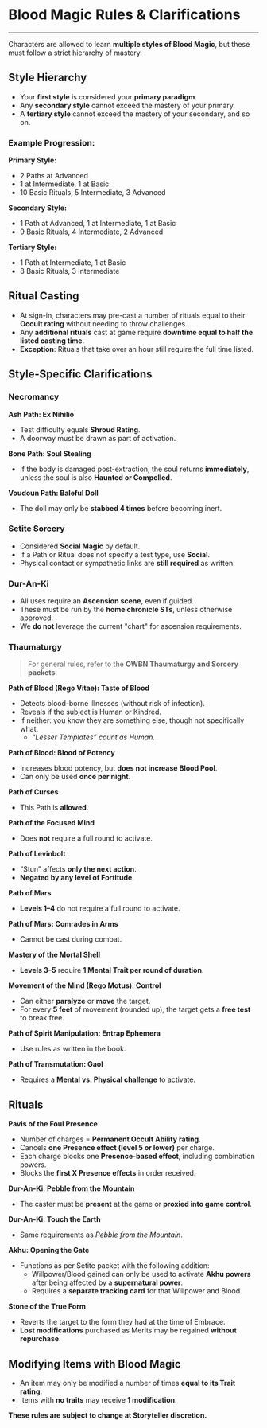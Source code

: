 # Blood Magic Rules & Clarifications

---

Characters are allowed to learn **multiple styles of Blood Magic**, but these must follow a strict hierarchy of mastery.

## Style Hierarchy

- Your **first style** is considered your **primary paradigm**.
- Any **secondary style** cannot exceed the mastery of your primary.
- A **tertiary style** cannot exceed the mastery of your secondary, and so on.

### Example Progression:
**Primary Style:**

- 2 Paths at Advanced
- 1 at Intermediate, 1 at Basic
- 10 Basic Rituals, 5 Intermediate, 3 Advanced

**Secondary Style:**

- 1 Path at Advanced, 1 at Intermediate, 1 at Basic
- 9 Basic Rituals, 4 Intermediate, 2 Advanced

**Tertiary Style:**

- 1 Path at Intermediate, 1 at Basic
- 8 Basic Rituals, 3 Intermediate

## Ritual Casting

- At sign-in, characters may pre-cast a number of rituals equal to their **Occult rating** without needing to throw challenges.
- Any **additional rituals** cast at game require **downtime equal to half the listed casting time**.
- **Exception**: Rituals that take over an hour still require the full time listed.

## Style-Specific Clarifications

### Necromancy
**Ash Path: Ex Nihilio**

- Test difficulty equals **Shroud Rating**.
- A doorway must be drawn as part of activation.

**Bone Path: Soul Stealing**

- If the body is damaged post-extraction, the soul returns **immediately**, unless the soul is also **Haunted or Compelled**.

**Voudoun Path: Baleful Doll**

- The doll may only be **stabbed 4 times** before becoming inert.

### Setite Sorcery
- Considered **Social Magic** by default.
- If a Path or Ritual does not specify a test type, use **Social**.
- Physical contact or sympathetic links are **still required** as written.

### Dur-An-Ki
- All uses require an **Ascension scene**, even if guided.
- These must be run by the **home chronicle STs**, unless otherwise approved.
- We **do not** leverage the current "chart" for ascension requirements.

### Thaumaturgy
> For general rules, refer to the **OWBN Thaumaturgy and Sorcery packets**.

**Path of Blood (Rego Vitae): Taste of Blood**

- Detects blood-borne illnesses (without risk of infection).
- Reveals if the subject is Human or Kindred.
- If neither: you know they are something else, though not specifically what.
  - *“Lesser Templates” count as Human.*

**Path of Blood: Blood of Potency**

- Increases blood potency, but **does not increase Blood Pool**.
- Can only be used **once per night**.

**Path of Curses**

- This Path is **allowed**.

**Path of the Focused Mind**

- Does **not** require a full round to activate.

**Path of Levinbolt**

- “Stun” affects **only the next action**.
- **Negated by any level of Fortitude**.

**Path of Mars**

- **Levels 1–4** do not require a full round to activate.

**Path of Mars: Comrades in Arms**

- Cannot be cast during combat.

**Mastery of the Mortal Shell**

- **Levels 3–5** require **1 Mental Trait per round of duration**.

**Movement of the Mind (Rego Motus): Control**

- Can either **paralyze** or **move** the target.
- For every **5 feet** of movement (rounded up), the target gets a **free test** to break free.

**Path of Spirit Manipulation: Entrap Ephemera**

- Use rules as written in the book.

**Path of Transmutation: Gaol**

- Requires a **Mental vs. Physical challenge** to activate.

## Rituals

**Pavis of the Foul Presence**

- Number of charges = **Permanent Occult Ability rating**.
- Cancels **one Presence effect (level 5 or lower)** per charge.
- Each charge blocks one **Presence-based effect**, including combination powers.
- Blocks the **first X Presence effects** in order received.

**Dur-An-Ki: Pebble from the Mountain**

- The caster must be **present** at the game or **proxied into game control**.

**Dur-An-Ki: Touch the Earth**

- Same requirements as *Pebble from the Mountain*.

**Akhu: Opening the Gate**

- Functions as per Setite packet with the following addition:
  - Willpower/Blood gained can only be used to activate **Akhu powers** after being affected by a **supernatural power**.
  - Requires a **separate tracking card** for that Willpower and Blood.

**Stone of the True Form**

- Reverts the target to the form they had at the time of Embrace.
- **Lost modifications** purchased as Merits may be regained **without repurchase**.

## Modifying Items with Blood Magic

- An item may only be modified a number of times **equal to its Trait rating**.
- Items with **no traits** may receive **1 modification**.

**These rules are subject to change at Storyteller discretion.**